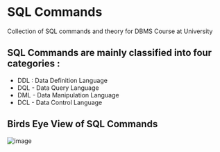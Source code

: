 # SQL Commands
Collection of SQL commands and theory for DBMS Course at University

## SQL Commands are mainly classified into four categories : 
- DDL : Data Definition Language
- DQL - Data Query Language
- DML - Data Manipulation Language
- DCL - Data Control Language

## Birds Eye View of SQL Commands
![image](https://user-images.githubusercontent.com/44313631/132503109-1d37373d-ddfb-430f-9b18-60607d4ab334.png)
